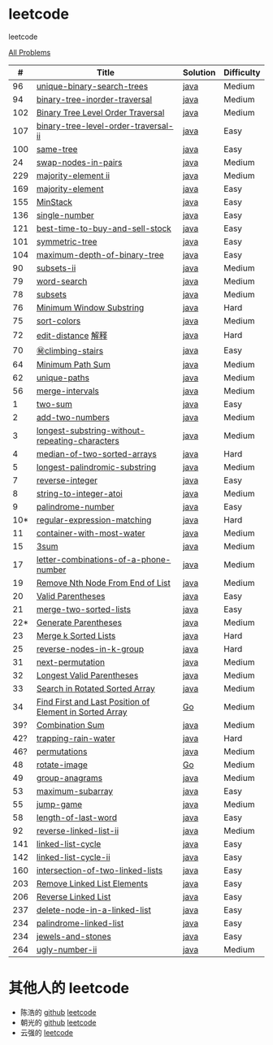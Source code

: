 # leetcode
leetcode

[All Problems](https://leetcode.com/problemset/all/)

| # | Title | Solution | Difficulty |
|---| ----- | -------- | ---------- |
|96 |[unique-binary-search-trees](https://leetcode.com/problems/unique-binary-search-trees/) | [java](./src/main/java/leetcode/tree/UniqueBinarySearchTrees.java)|Medium|
|94 |[binary-tree-inorder-traversal](https://leetcode.com/problems/binary-tree-inorder-traversal/) | [java](./src/main/java/leetcode/tree/BinaryTreeLevelOrderTraversal.java)|Medium|
|102|[Binary Tree Level Order Traversal](https://leetcode.com/problems/binary-tree-level-order-traversal/) | [java](./src/main/java/leetcode/tree/BinaryTreeLevelOrderTraversal.java)|Medium|
|107|[binary-tree-level-order-traversal-ii](https://leetcode.com/problems/binary-tree-level-order-traversal-ii/) | [java](./src/main/java/leetcode/tree/BinaryTreeLevelOrderTraversalII.java)|Easy|
|100|[same-tree](https://leetcode.com/problems/same-tree/) | [java](./src/main/java/leetcode/tree/SameTree.java)|Easy|
|24 |[swap-nodes-in-pairs](https://leetcode.com/problems/swap-nodes-in-pairs/) | [java](./src/main/java/leetcode/SwapNodesInPairs.java)|Medium|
|229|[majority-element ii](https://leetcode.com/problems/majority-element-ii/) | [java](./src/main/java/leetcode/MajorityElementII.java)|Medium|
|169|[majority-element](https://leetcode.com/problems/majority-element/) | [java](./src/main/java/leetcode/MajorityElement.java)|Easy|
|155|[MinStack](https://leetcode.com/problems/min-stack/) | [java](./src/main/java/leetcode/MinStack.java)|Easy|
|136|[single-number](https://leetcode.com/problems/single-number/) | [java](./src/main/java/leetcode/SingleNumber.java)|Easy|
|121|[best-time-to-buy-and-sell-stock](https://leetcode.com/problems/best-time-to-buy-and-sell-stock/) | [java](./src/main/java/leetcode/BestTimeToBuyAndSellStock.java)|Easy|
|101|[symmetric-tree](https://leetcode.com/problems/symmetric-tree/) | [java](./src/main/java/leetcode/SymmetricTree.java)|Easy|
|104|[maximum-depth-of-binary-tree](https://leetcode.com/problems/maximum-depth-of-binary-tree/) | [java](./src/main/java/leetcode/MaximumDepthOfBinaryTree.java)|Easy|
|90|[subsets-ii](https://leetcode.com/problems/subsets-ii/) | [java](./src/main/java/leetcode/SubsetsII.java)|Medium|
|79|[word-search](https://leetcode.com/problems/word-search/) | [java](./src/main/java/leetcode/WordSearch.java)|Medium|
|78|[subsets](https://leetcode.com/problems/subsets/) | [java](./src/main/java/leetcode/Subsets.java)|Medium|
|76|[Minimum Window Substring](https://leetcode.com/problems/minimum-window-substring/) | [java](./src/main/java/leetcode/MinimumWindowSubstring.java)|Hard|
|75|[sort-colors](https://leetcode.com/problems/sort-colors/) | [java](./src/main/java/leetcode/SortColors.java)|Medium|
|72|[edit-distance](https://leetcode.com/problems/edit-distance/) [解释](https://blog.csdn.net/chen134225/article/details/81775575)| [java](./src/main/java/leetcode/EditDistance.java)|Hard|
|70|[㊙‍climbing-stairs](https://leetcode.com/problems/climbing-stairs/)| [java](./src/main/java/leetcode/ClimbingStairs.java)|Easy|
|64|[Minimum Path Sum](https://leetcode.com/problems/minimum-path-sum/)| [java](./src/main/java/leetcode/MinimumPathSum.java)|Medium|
|62|[unique-paths](https://leetcode.com/problems/unique-paths/)| [java](./src/main/java/leetcode/UniquePaths.java)|Medium|
|56|[merge-intervals](https://leetcode.com/problems/merge-intervals/)| [java](./src/main/java/leetcode/MergeIntervals.java)|Medium|
|1|[two-sum](https://leetcode.com/articles/two-sum/)| [java](./src/main/java/leetcode/TwoSum.java)|Easy|
|2|[add-two-numbers](https://leetcode.com/articles/add-two-numbers/)| [java](./src/main/java/leetcode/AddTwoNumbers.java)|Medium|
|3|[longest-substring-without-repeating-characters](https://leetcode.com/articles/longest-substring-without-repeating-characters/)| [java](./src/main/java/leetcode/LongestSubstringWithoutRepeatingCharacters.java)|Medium|
|4|[median-of-two-sorted-arrays](https://leetcode.com/problems/median-of-two-sorted-arrays/)| [java](./src/main/java/leetcode/MedianOfTwoSortedArrays.java)|Hard|
|5|[longest-palindromic-substring](https://leetcode.com/problems/longest-palindromic-substring/)| [java](./src/main/java/leetcode/LongestPalindromicSubstring.java)|Medium|
|7|[reverse-integer](https://leetcode.com/problems/reverse-integer/)| [java](./src/main/java/leetcode/ReverseInteger.java)|Easy|
|8|[string-to-integer-atoi](https://leetcode.com/problems/string-to-integer-atoi/)| [java](./src/main/java/leetcode/String2IntegerAtoi.java)|Medium|
|9|[palindrome-number](https://leetcode.com/problems/palindrome-number/)| [java](./src/main/java/leetcode/PalindromeNumber.java)|Easy|
|10*|[regular-expression-matching](https://leetcode.com/problems/regular-expression-matching/)| [java](./src/main/java/leetcode/RegularExpressionMatching.java)|Hard|
|11|[container-with-most-water](https://leetcode.com/problems/container-with-most-water/)| [java](./src/main/java/leetcode/ContainerWithMostWater.java)|Medium|
|15|[3sum](https://leetcode.com/problems/3sum/)| [java](./src/main/java/leetcode/ThreeSum.java)|Medium|
|17|[letter-combinations-of-a-phone-number](https://leetcode.com/problems/letter-combinations-of-a-phone-number/)| [java](./src/main/java/leetcode/LetterCombinationsOfAPhoneNumber.java)|Medium|
|19|[Remove Nth Node From End of List](https://leetcode.com/problems/remove-nth-node-from-end-of-list/)| [java](./src/main/java/leetcode/RemoveNthNodeFromEndofList.java)|Medium|
|20|[Valid Parentheses](https://leetcode.com/problems/valid-parentheses/)| [java](./src/main/java/leetcode/ValidParentheses.java)|Easy|
|21|[merge-two-sorted-lists](https://leetcode.com/problems/merge-two-sorted-lists/)| [java](./src/main/java/leetcode/MergeTwoSortedLists.java)|Easy|
|22*|[Generate Parentheses](https://leetcode.com/problems/generate-parentheses/)| [java](./src/main/java/leetcode/GenerateParentheses.java)|Medium|
|23|[Merge k Sorted Lists](https://leetcode.com/problems/merge-k-sorted-lists/)| [java](./src/main/java/leetcode/MergeKSortedLists.java)|Hard|
|25|[reverse-nodes-in-k-group](https://leetcode.com/problems/reverse-nodes-in-k-group/)| [java](./src/main/java/leetcode/ReverseNodesInKGroup.java)|Hard|
|31|[next-permutation](https://leetcode.com/problems/next-permutation/)| [java](./src/main/java/leetcode/NextPermutation.java)|Medium|
|32|[Longest Valid Parentheses](https://leetcode.com/problems/longest-valid-parentheses/)| [java](./src/main/java/leetcode/LongestValidParentheses.java)|Medium|
|33|[Search in Rotated Sorted Array](https://leetcode.com/problems/search-in-rotated-sorted-array/)| [java](./src/main/java/leetcode/SearchInRotatedSortedArray.java)|Medium|
|34|[Find First and Last Position of Element in Sorted Array](https://leetcode.com/problems/find-first-and-last-position-of-element-in-sorted-array/)| [Go](golang/main/FindFirstAndLastPositionOfElementInSortedArray.go)|Medium|
|39?|[Combination Sum](https://leetcode.com/problems/combination-sum/)| [java](./src/main/java/leetcode/CombinationSum.java)|Medium|
|42?|[trapping-rain-water](https://leetcode.com/problems/trapping-rain-water/)| [java](./src/main/java/leetcode/TrappingRainWater.java)|Hard|
|46?|[permutations](https://leetcode.com/problems/permutations/)| [java](./src/main/java/leetcode/Permutations.java)|Medium|
|48|[rotate-image](https://leetcode.com/problems/rotate-image/)|  [Go](golang/main/RotateImage.go)|Medium|
|49|[group-anagrams](https://leetcode.com/problems/group-anagrams/)|  [java](./src/main/java/leetcode/GroupAnagrams.java)|Medium|
|53|[maximum-subarray](https://leetcode.com/problems/maximum-subarray/)|  [java](./src/main/java/leetcode/MaximumSubarray.java)|Easy|
|55|[jump-game](https://leetcode.com/problems/jump-game/)|  [java](./src/main/java/leetcode/JumpGame.java)|Medium|
|58|[length-of-last-word](https://leetcode.com/problems/length-of-last-word/)| [java](./src/main/java/leetcode/LengthOfLastWord.java)|Easy|
|92|[reverse-linked-list-ii](https://leetcode.com/problems/reverse-linked-list-ii/)| [java](./src/main/java/leetcode/ReverseLinkedList2.java)|Medium|
|141|[linked-list-cycle](https://leetcode.com/problems/linked-list-cycle/)| [java](./src/main/java/leetcode/LinkedListCycle.java)|Easy|
|142|[linked-list-cycle-ii](https://leetcode.com/problems/linked-list-cycle-ii)| [java](./src/main/java/leetcode/LinkedListCycle2.java)|Easy|
|160|[intersection-of-two-linked-lists](https://leetcode.com/problems/intersection-of-two-linked-lists)| [java](./src/main/java/leetcode/IntersectionOfTwoLinkedLists.java)|Easy|
|203|[Remove Linked List Elements](https://leetcode.com/problems/remove-linked-list-elements/)| [java](./src/main/java/leetcode/ReverseLinkedList.java)|Easy|
|206|[Reverse Linked List](https://leetcode.com/problems/reverse-linked-list/)| [java](./src/main/java/leetcode/ReverseLinkedList.java)|Easy|
|237|[delete-node-in-a-linked-list](https://leetcode.com/problems/delete-node-in-a-linked-list/)| [java](./src/main/java/leetcode/DeleteNodeInALinkedList.java)|Easy|
|234|[palindrome-linked-list](https://leetcode.com/problems/palindrome-linked-list/)| [java](./src/main/java/leetcode/PalindromeLinkedList.java)|Easy|
|234|[jewels-and-stones](https://leetcode.com/problems/jewels-and-stones/)| [java](./src/main/java/leetcode/JewelsAndStones.java)|Easy|
|264|[ugly-number-ii](https://leetcode.com/problems/ugly-number-ii/)| [java](./src/main/java/leetcode/UglyNumberII.java)|Medium|


# 其他人的 leetcode
- 陈浩的 [github](https://github.com/haoel/leetcode) [leetcode](https://leetcode.com/haoel/)
- 朝光的 [github](https://github.com/hcghaha/algorithms-learning)  [leetcode](https://leetcode.com/huangchgu/) 
- 云强的 [leetcode](https://leetcode.com/supermaster007/)
